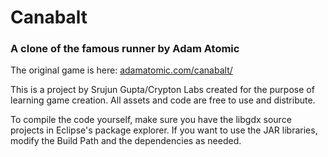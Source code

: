 Canabalt
========

### A clone of the famous runner by Adam Atomic

The original game is here: [adamatomic.com/canabalt/](http://adamatomic.com/canabalt/ "Canabalt Game")

This is a project by Srujun Gupta/Crypton Labs created for the purpose of
learning game creation. All assets and code are free to use and distribute.

To compile the code yourself, make sure you have the libgdx source projects
in Eclipse's package explorer. If you want to use the JAR libraries,
modify the Build Path and the dependencies as needed.